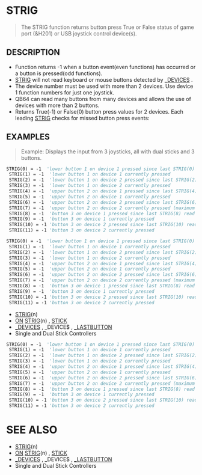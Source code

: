 # STRIG
> The STRIG function returns button press True or False status of game port (&H201) or USB joystick control device(s).

## DESCRIPTION
* Function returns -1 when a button event(even functions) has occurred or a button is pressed(odd functions).
* [STRIG](STRIG.md) will not read keyboard or mouse buttons detected by [_DEVICES](_DEVICES.md) .
* The device number must be used with more than 2 devices. Use device 1 function numbers for just one joystick.
* QB64 can read many buttons from many devices and allows the use of devices with more than 2 buttons.
* Returns True(-1) or False(0) button press values for 2 devices. Each leading [STRIG](STRIG.md) checks for missed button press events:


## EXAMPLES
> Example: Displays the input from 3 joysticks, all with dual sticks and 3 buttons.

```vb
STRIG(0) = -1  'lower button 1 on device 1 pressed since last STRIG(0) read
 STRIG(1) = -1  'lower button 1 on device 1 currently pressed
 STRIG(2) = -1  'lower button 1 on device 2 pressed since last STRIG(2) read
 STRIG(3) = -1  'lower button 1 on device 2 currently pressed
 STRIG(4) = -1  'upper button 2 on device 1 pressed since last STRIG(4) read
 STRIG(5) = -1  'upper button 2 on device 1 currently pressed
 STRIG(6) = -1  'upper button 2 on device 2 pressed since last STRIG(6) read
 STRIG(7) = -1  'upper button 2 on device 2 currently pressed (maximum in QBasic)
 STRIG(8) = -1  'button 3 on device 1 pressed since last STRIG(8) read  'QB64 only
 STRIG(9) = -1  'button 3 on device 1 currently pressed
 STRIG(10) = -1 'button 3 on device 2 pressed since last STRIG(10) read 'QB64 only
 STRIG(11) = -1 'button 3 on device 2 currently pressed
```


```vb
STRIG(0) = -1  'lower button 1 on device 1 pressed since last STRIG(0) read
 STRIG(1) = -1  'lower button 1 on device 1 currently pressed
 STRIG(2) = -1  'lower button 1 on device 2 pressed since last STRIG(2) read
 STRIG(3) = -1  'lower button 1 on device 2 currently pressed
 STRIG(4) = -1  'upper button 2 on device 1 pressed since last STRIG(4) read
 STRIG(5) = -1  'upper button 2 on device 1 currently pressed
 STRIG(6) = -1  'upper button 2 on device 2 pressed since last STRIG(6) read
 STRIG(7) = -1  'upper button 2 on device 2 currently pressed (maximum in QBasic)
 STRIG(8) = -1  'button 3 on device 1 pressed since last STRIG(8) read  'QB64 only
 STRIG(9) = -1  'button 3 on device 1 currently pressed
 STRIG(10) = -1 'button 3 on device 2 pressed since last STRIG(10) read 'QB64 only
 STRIG(11) = -1 'button 3 on device 2 currently pressed
```

* [STRIG](STRIG.md)(n)
* [ON](ON.md) [STRIG](STRIG.md)(n) , [STICK](STICK.md)
* [_DEVICES](_DEVICES.md) , _DEVICE$ , [_LASTBUTTON](_LASTBUTTON.md)
* Single and Dual Stick Controllers

```vb
STRIG(0) = -1  'lower button 1 on device 1 pressed since last STRIG(0) read
 STRIG(1) = -1  'lower button 1 on device 1 currently pressed
 STRIG(2) = -1  'lower button 1 on device 2 pressed since last STRIG(2) read
 STRIG(3) = -1  'lower button 1 on device 2 currently pressed
 STRIG(4) = -1  'upper button 2 on device 1 pressed since last STRIG(4) read
 STRIG(5) = -1  'upper button 2 on device 1 currently pressed
 STRIG(6) = -1  'upper button 2 on device 2 pressed since last STRIG(6) read
 STRIG(7) = -1  'upper button 2 on device 2 currently pressed (maximum in QBasic)
 STRIG(8) = -1  'button 3 on device 1 pressed since last STRIG(8) read  'QB64 only
 STRIG(9) = -1  'button 3 on device 1 currently pressed
 STRIG(10) = -1 'button 3 on device 2 pressed since last STRIG(10) read 'QB64 only
 STRIG(11) = -1 'button 3 on device 2 currently pressed
```



# SEE ALSO
* [STRIG](STRIG.md)(n)
* [ON](ON.md) [STRIG](STRIG.md)(n) , [STICK](STICK.md)
* [_DEVICES](_DEVICES.md) , _DEVICE$ , [_LASTBUTTON](_LASTBUTTON.md)
* Single and Dual Stick Controllers

